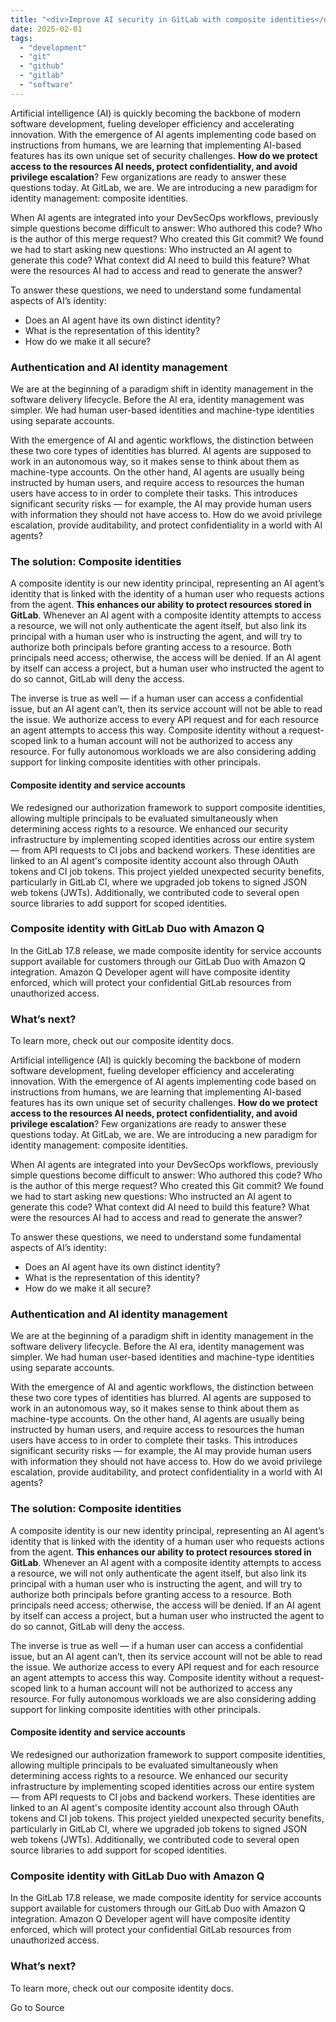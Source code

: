 ```yaml
---
title: "<div>Improve AI security in GitLab with composite identities</div>"
date: 2025-02-01
tags: 
  - "development"
  - "git"
  - "github"
  - "gitlab"
  - "software"
---
```


Artificial intelligence (AI) is quickly becoming the backbone of modern software development, fueling developer efficiency and accelerating innovation. With the emergence of AI agents implementing code based on instructions from humans, we are learning that implementing AI-based features has its own unique set of security challenges. **How do we protect access to the resources AI needs, protect confidentiality, and avoid privilege escalation**? Few organizations are ready to answer these questions today. At GitLab, we are. We are introducing a new paradigm for identity management: composite identities.

When AI agents are integrated into your DevSecOps workflows, previously simple questions become difficult to answer: Who authored this code? Who is the author of this merge request? Who created this Git commit? We found we had to start asking new questions: Who instructed an AI agent to generate this code? What context did AI need to build this feature? What were the resources AI had to access and read to generate the answer?

To answer these questions, we need to understand some fundamental aspects of AI’s identity:

- Does an AI agent have its own distinct identity?
- What is the representation of this identity?
- How do we make it all secure?

### Authentication and AI identity management

We are at the beginning of a paradigm shift in identity management in the software delivery lifecycle. Before the AI era, identity management was simpler. We had human user-based identities and machine-type identities using separate accounts.

With the emergence of AI and agentic workflows, the distinction between these two core types of identities has blurred. AI agents are supposed to work in an autonomous way, so it makes sense to think about them as machine-type accounts. On the other hand, AI agents are usually being instructed by human users, and require access to resources the human users have access to in order to complete their tasks. This introduces significant security risks — for example, the AI may provide human users with information they should not have access to. How do we avoid privilege escalation, provide auditability, and protect confidentiality in a world with AI agents?

### The solution: Composite identities

A composite identity is our new identity principal, representing an AI agent’s identity that is linked with the identity of a human user who requests actions from the agent. **This enhances our ability to protect resources stored in GitLab**. Whenever an AI agent with a composite identity attempts to access a resource, we will not only authenticate the agent itself, but also link its principal with a human user who is instructing the agent, and will try to authorize both principals before granting access to a resource. Both principals need access; otherwise, the access will be denied. If an AI agent by itself can access a project, but a human user who instructed the agent to do so cannot, GitLab will deny the access.

The inverse is true as well — if a human user can access a confidential issue, but an AI agent can’t, then its service account will not be able to read the issue. We authorize access to every API request and for each resource an agent attempts to access this way. Composite identity without a request-scoped link to a human account will not be authorized to access any resource. For fully autonomous workloads we are also considering adding support for linking composite identities with other principals.

#### Composite identity and service accounts

We redesigned our authorization framework to support composite identities, allowing multiple principals to be evaluated simultaneously when determining access rights to a resource. We enhanced our security infrastructure by implementing scoped identities across our entire system — from API requests to CI jobs and backend workers. These identities are linked to an AI agent's composite identity account also through OAuth tokens and CI job tokens. This project yielded unexpected security benefits, particularly in GitLab CI, where we upgraded job tokens to signed JSON web tokens (JWTs). Additionally, we contributed code to several open source libraries to add support for scoped identities.

### Composite identity with GitLab Duo with Amazon Q

In the GitLab 17.8 release, we made composite identity for service accounts support available for customers through our GitLab Duo with Amazon Q integration. Amazon Q Developer agent will have composite identity enforced, which will protect your confidential GitLab resources from unauthorized access.

### What’s next?

To learn more, check out our composite identity docs.

Artificial intelligence (AI) is quickly becoming the backbone of modern software development, fueling developer efficiency and accelerating innovation. With the emergence of AI agents implementing code based on instructions from humans, we are learning that implementing AI-based features has its own unique set of security challenges. **How do we protect access to the resources AI needs, protect confidentiality, and avoid privilege escalation**? Few organizations are ready to answer these questions today. At GitLab, we are. We are introducing a new paradigm for identity management: composite identities.

When AI agents are integrated into your DevSecOps workflows, previously simple questions become difficult to answer: Who authored this code? Who is the author of this merge request? Who created this Git commit? We found we had to start asking new questions: Who instructed an AI agent to generate this code? What context did AI need to build this feature? What were the resources AI had to access and read to generate the answer?

To answer these questions, we need to understand some fundamental aspects of AI’s identity:

- Does an AI agent have its own distinct identity?
- What is the representation of this identity?
- How do we make it all secure?

### Authentication and AI identity management

We are at the beginning of a paradigm shift in identity management in the software delivery lifecycle. Before the AI era, identity management was simpler. We had human user-based identities and machine-type identities using separate accounts.

With the emergence of AI and agentic workflows, the distinction between these two core types of identities has blurred. AI agents are supposed to work in an autonomous way, so it makes sense to think about them as machine-type accounts. On the other hand, AI agents are usually being instructed by human users, and require access to resources the human users have access to in order to complete their tasks. This introduces significant security risks — for example, the AI may provide human users with information they should not have access to. How do we avoid privilege escalation, provide auditability, and protect confidentiality in a world with AI agents?

### The solution: Composite identities

A composite identity is our new identity principal, representing an AI agent’s identity that is linked with the identity of a human user who requests actions from the agent. **This enhances our ability to protect resources stored in GitLab**. Whenever an AI agent with a composite identity attempts to access a resource, we will not only authenticate the agent itself, but also link its principal with a human user who is instructing the agent, and will try to authorize both principals before granting access to a resource. Both principals need access; otherwise, the access will be denied. If an AI agent by itself can access a project, but a human user who instructed the agent to do so cannot, GitLab will deny the access.

The inverse is true as well — if a human user can access a confidential issue, but an AI agent can’t, then its service account will not be able to read the issue. We authorize access to every API request and for each resource an agent attempts to access this way. Composite identity without a request-scoped link to a human account will not be authorized to access any resource. For fully autonomous workloads we are also considering adding support for linking composite identities with other principals.

#### Composite identity and service accounts

We redesigned our authorization framework to support composite identities, allowing multiple principals to be evaluated simultaneously when determining access rights to a resource. We enhanced our security infrastructure by implementing scoped identities across our entire system — from API requests to CI jobs and backend workers. These identities are linked to an AI agent's composite identity account also through OAuth tokens and CI job tokens. This project yielded unexpected security benefits, particularly in GitLab CI, where we upgraded job tokens to signed JSON web tokens (JWTs). Additionally, we contributed code to several open source libraries to add support for scoped identities.

### Composite identity with GitLab Duo with Amazon Q

In the GitLab 17.8 release, we made composite identity for service accounts support available for customers through our GitLab Duo with Amazon Q integration. Amazon Q Developer agent will have composite identity enforced, which will protect your confidential GitLab resources from unauthorized access.

### What’s next?

To learn more, check out our composite identity docs.

Go to Source
